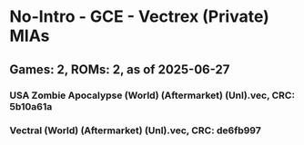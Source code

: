 # No-Intro - GCE - Vectrex (Private) MIAs
## Games: 2, ROMs: 2, as of 2025-06-27

### USA Zombie Apocalypse (World) (Aftermarket) (Unl).vec, CRC: 5b10a61a
### Vectral (World) (Aftermarket) (Unl).vec, CRC: de6fb997
